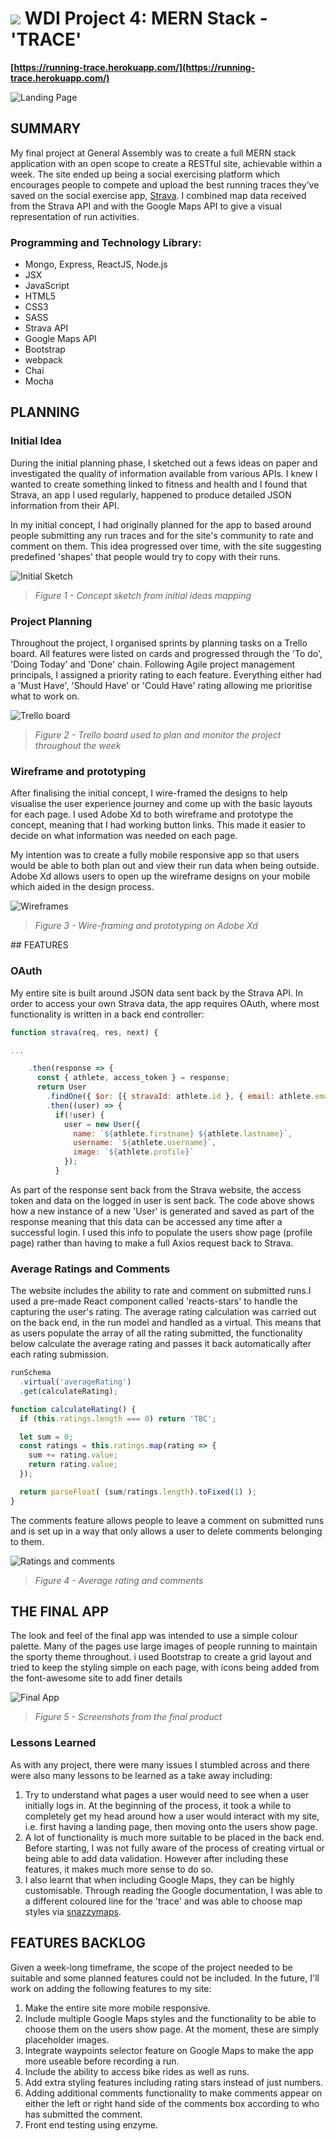 # ![](https://ga-dash.s3.amazonaws.com/production/assets/logo-9f88ae6c9c3871690e33280fcf557f33.png) WDI Project 4: MERN Stack - 'TRACE'


**[https://running-trace.herokuapp.com/](https://running-trace.herokuapp.com/)**

![Landing Page](Readme_Files/images/screenshot_landing.jpg)


## SUMMARY

My final project at General Assembly was to create a full MERN stack application with an open scope to create a RESTful site, achievable within a week. The site ended up being a social exercising platform which encourages people to compete and upload the best running traces they’ve saved on the social exercise app, [Strava](https://www.strava.com/). I combined map data received from the Strava API and with the Google Maps API to give a visual representation of run activities. 


### Programming and Technology Library:

* Mongo, Express, ReactJS, Node.js
* JSX
* JavaScript
* HTML5
* CSS3
* SASS
* Strava API
* Google Maps API
* Bootstrap
* webpack
* Chai
* Mocha

## PLANNING

### Initial Idea

During the initial planning phase, I sketched out a fews ideas on paper and investigated the quality of information available from various APIs. I knew I wanted to create something linked to fitness and health and I found that Strava, an app I used regularly, happened to produce detailed JSON information from their API.

In my initial concept, I had originally planned for the app to based around people submitting any run traces and for the site's community to rate and comment on them. This idea progressed over time, with the  site suggesting predefined 'shapes' that people would try to copy with their runs.

![Initial Sketch](Readme_Files/images/initial_sketch1.jpg)
> *Figure 1 - Concept sketch from initial ideas mapping*


### Project Planning

Throughout the project, I organised sprints by planning tasks on a  Trello board. All features were listed on cards and progressed through the 'To do', 'Doing Today' and 'Done' chain. Following Agile project management principals, I assigned a priority rating to each feature. Everything either had a 'Must Have', 'Should Have' or 'Could Have' rating allowing me prioritise what to work on.

![Trello board](Readme_Files/images/Trello_Screenshot_06_12_17.jpg)

> *Figure 2 - Trello board used to plan and monitor the project throughout the week*


### Wireframe and prototyping

After finalising the initial concept, I wire-framed the designs to help visualise the user experience journey and come up with the basic layouts for each page. I used Adobe Xd to both wireframe and prototype the concept, meaning that I had working button links. This made it easier to decide on what information was needed on each page.

My intention was to create a fully mobile responsive app so that users would be able to both plan out and view their run data when being outside. Adobe Xd allows users to open up the wireframe designs on your mobile which aided in the design process.

![Wireframes](Readme_Files/images/AdobeXD_screenshot_05_12_17.jpg)
> *Figure 3 - Wire-framing and prototyping on Adobe Xd*


## FEATURES

### OAuth
My entire site is built around JSON data sent back by the Strava API. In order to access your own Strava data, the app requires OAuth, where most functionality is written in a back end controller:

```js
function strava(req, res, next) {

...

    .then(response => {
      const { athlete, access_token } = response;
      return User
        .findOne({ $or: [{ stravaId: athlete.id }, { email: athlete.email }] })
        .then((user) => {
          if(!user) {
            user = new User({
              name: `${athlete.firstname} ${athlete.lastname}`,
              username: `${athlete.username}`,
              image: `${athlete.profile}`
            });
          }
```
As part of the response sent back from the Strava website, the access token and data on the logged in user is sent back. The code above shows how a new instance of a new 'User' is generated and saved as part of the response meaning that this data can be accessed any time after a successful login. I used this info to populate the users show page (profile page) rather than having to make a full Axios request back to Strava.

### Average Ratings and Comments

The website includes the ability to rate and comment on submitted runs.I used a pre-made React component called 'reacts-stars' to handle the capturing the user's rating. The average rating calculation was carried out on the back end, in the run model and handled as a virtual. This means that as users populate the array of all the rating submitted, the functionality below calculate the average rating and passes it back automatically after each rating submission.

```js
runSchema
  .virtual('averageRating')
  .get(calculateRating);

function calculateRating() {
  if (this.ratings.length === 0) return 'TBC';

  let sum = 0;
  const ratings = this.ratings.map(rating => {
    sum += rating.value;
    return rating.value;
  });

  return parseFloat( (sum/ratings.length).toFixed(1) );
}

```

The comments feature allows people to leave a comment on submitted runs and is set up in a way that only allows a user to delete comments belonging to them.

![Ratings and comments](Readme_Files/images/screenshot_comments_rating.jpg)
> *Figure 4 - Average rating and comments*


## THE FINAL APP

The look and feel of the final app was intended to use a simple colour palette. Many of the pages use large images of people running to maintain the sporty theme throughout. i used Bootstrap to create a grid layout and tried to keep the styling simple on each page, with icons being added from the font-awesome site to add finer details

![Final App](Readme_Files/images/screenshot_combined.jpg)
> *Figure 5 - Screenshots from the final product*

### Lessons Learned

As with any project, there were many issues I stumbled across and there were also many lessons to be learned as a take away including:

1. Try to understand what pages a user would need to see when a user initially logs in. At the beginning of the process, it took a while to completely get my head around how a user would interact with my site, i.e. first having a landing page, then moving onto the users show page.
2. A lot of functionality is much more suitable to be placed in the back end. Before starting, I was not fully aware of the process of creating virtual or being able to add data validation. However after including these features, it makes much more sense to do so.
3. I also learnt that when including Google Maps, they can be highly customisable. Through reading the Google documentation, I was able to a different coloured line for the 'trace' and was able to choose map styles via [snazzymaps](https://snazzymaps.com).


## FEATURES BACKLOG

Given a week-long timeframe, the scope of the project needed to be suitable and some planned features could not be included. In the future, I'll work on adding the following features to my site:

1. Make the entire site more mobile responsive.
2. Include multiple Google Maps styles and the functionality to be able to choose them on the users show page. At the moment, these are simply placeholder images.
3. Integrate waypoints selector feature on Google Maps to make the app more useable before recording a run.
4. Include the ability to access bike rides as well as runs.
5. Add extra styling features including rating stars instead of just numbers.
6. Adding additional comments functionality to make comments appear on either the left or right hand side of the comments box according to who has submitted the comment.
7. Front end testing using enzyme.
